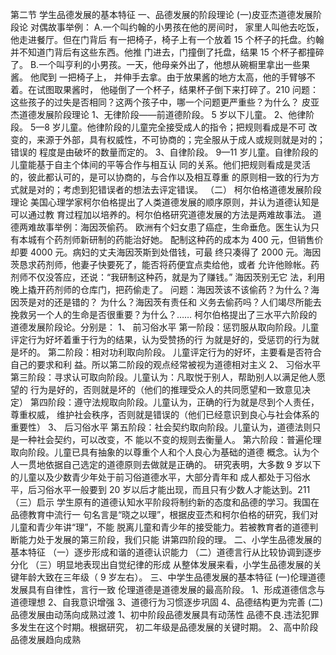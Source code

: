 第二节 学生品德发展的基本特征
一、品德发展的阶段理论
(一)皮亚杰道德发展阶段论
对偶故事举例：
A.一个叫约翰的小男孩在他的房间时， 家里人叫他去吃饭， 他走进餐厅。但在门背后
有一把椅子，椅子上有一个放着 15 个杯子的托盘。约翰并不知道门背后有这些东西。他推
门进去，门撞倒了托盘，结果 15 个杯子都撞碎了。
B.一个叫亨利的小男孩。一天，他母亲外出了，他想从碗橱里拿出一些果酱。 他爬到
一把椅子上， 并伸手去拿。由于放果酱的地方太高，他的手臂够不着。在试图取果酱时，
他碰倒了一个杯子，结果杯子倒下来打碎了。210
问题：这些孩子的过失是否相同？这两个孩子中，哪一个问题更严重些？为什么？
皮亚杰道德发展阶段理论
1、无律阶段——前道德阶段。 5 岁以下儿童。
2、他律阶段。 5—8 岁儿童。他律阶段的儿童完全接受成人的指令；把规则看成是不可
改变的，来源于外部，具有权威性，不可协商的；完全服从于成人或规则就是对的；错误的
程度是由破坏的数量而定的。
3、自律阶段。 9—11 岁儿童。自律阶段的儿童能基于自主个体间的平等合作与相互认
同的关系。他们把规则看成是灵活的，彼此都认可的，是可以协商的，与合作以及相互尊重
的原则相一致的行为方式就是对的；考虑到犯错误者的想法去评定错误。
（二） 柯尔伯格道德发展阶段理论
美国心理学家柯尔伯格提出了人类道德发展的顺序原则，并认为道德认知是可以通过教
育过程加以培养的。柯尔伯格研究道德发展的方法是两难故事法。
道德两难故事举例：海因茨偷药。
欧洲有个妇女患了癌症，生命垂危。医生认为只有本城有个药剂师新研制的药能治好她。
配制这种药的成本为 400 元，但销售价却要 4000 元。病妇的丈夫海因茨斯到处借钱，可最
终只凑得了 2000 元。海因茨恳求药剂师，他妻子快要死了，能否将药便宜点卖给他，或者
允许他赊帐。药剂师不仅没答应，还说：“我研制这种药，就是为了赚钱。” 海因茨别无它
法，利用晚上撬开药剂师的仓库门，把药偷走了。
问题：海因茨该不该偷药？为什么？海因茨是对的还是错的？ 为什么？海因茨有责任和
义务去偷药吗？人们竭尽所能去挽救另一个人的生命是否很重要？为什么？……
柯尔伯格提出了三水平六阶段的道德发展阶段论。分别是：
1、 前习俗水平
第一阶段：惩罚服从取向阶段。儿童评定行为好坏着重于行为的结果，认为受赞扬的行
为就是好的，受惩罚的行为就是坏的。
第二阶段：相对功利取向阶段。 儿童评定行为的好坏，主要看是否符合自己的要求和利
益。所以第二阶段的观点经常被视为道德相对主义
2、 习俗水平
第三阶段：寻求认可取向阶段。儿童认为：凡取悦于别人，帮助别人以满足他人愿望的
行为是好的，否则就是坏的（他们的推理受众人的共同愿望和一致意见决定）
第四阶段：遵守法规取向阶段。儿童认为，正确的行为就是尽到个人责任，尊重权威，
维护社会秩序，否则就是错误的（他们已经意识到良心与社会体系的重要性）
3、 后习俗水平
第五阶段：社会契约取向阶段。儿童认为，道德法则只是一种社会契约，可以改变，不
能以不变的规则去衡量人。
第六阶段：普遍伦理取向阶段。儿童已具有抽象的以尊重个人和个人良心为基础的道德
概念。认为个人一贯地依据自己选定的道德原则去做就是正确的。
研究表明，大多数 9 岁以下的儿童以及少数青少年处于前习俗道德水平，大部分青年和
成人都处于习俗水平，后习俗水平一般要到 20 岁以后才能出现，而且只有少数人才能达到。211
（三）启示
学生原有的道德认知水平阶段将制约新的态度和品德的学习。我国在品德教育中流行一
句名言是“晓之以理”，根据皮亚杰和柯尔伯格的研究，我们对儿童和青少年讲“理”，不能
脱离儿童和青少年的接受能力。若被教育者的道德判断能力处于发展的第三阶段，我们只能
讲第四阶段的理。
二、小学生品德发展的基本特征
（一）逐步形成和谐的道德认识能力
（二）道德言行从比较协调到逐步分化
（三）明显地表现出自觉纪律的形成
从整体发展来看，小学生品德发展的关键年龄大致在三年级（ 9 岁左右）。
三、中学生品德发展的基本特征
(一)伦理道德发展具有自律性，言行一致
伦理道德是道德发展的最高阶段。
1、形成道德信念与道德理想
2、自我意识增强
3、道德行为习惯逐步巩固
4、品德结构更为完善
(二)品德发展由动荡向成熟过渡
1、初中阶段品德发展具有动荡性
品德不良.违法犯罪多发生在这个时期。根据研究， 初二年级是品德发展的关键时期。
2、高中阶段品德发展趋向成熟